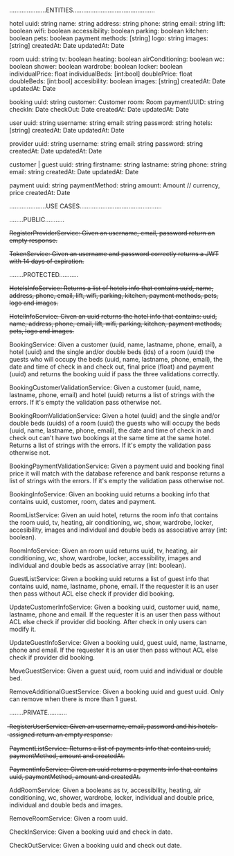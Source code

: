 .....................ENTITIES...............................................

hotel
	uuid: string
	name: string
	address: string
	phone: string
	email: string
	lift: boolean
	wifi: boolean
	accessibility: boolean
	parking: boolean
	kitchen: boolean
	pets: boolean
	payment methods: [string]
	logo: string
	images: [string]
	createdAt: Date
	updatedAt: Date

room
	uuid: string
	tv: boolean
	heating: boolean
	airConditioning: boolean
	wc: boolean
	shower: boolean
	wardrobe: boolean
	locker: boolean
	individualPrice: float
	individualBeds: [int:bool]
	doublePrice: float
	doubleBeds: [int:bool]
	accesibility: boolean
	images: [string]
	createdAt: Date
	updatedAt: Date

booking
	uuid: string
	customer: Customer
	room: Room
	paymentUUID: string
	checkIn: Date
	checkOut: Date
	createdAt: Date
	updatedAt: Date

user
	uuid: string
	username: string
	email: string
	password: string
	hotels: [string]
	createdAt: Date
	updatedAt: Date

provider
	uuid: string
	username: string
	email: string
	password: string
	createdAt: Date
	updatedAt: Date

customer | guest
	uuid: string
	firstname: string
	lastname: string
	phone: string
	email: string
	createdAt: Date
	updatedAt: Date

payment
	uuid: string
	paymentMethod: string
	amount: Amount // currency, price
	createdAt: Date

.....................USE CASES...............................................

........PUBLIC...........

~~RegisterProviderService: Given an username, email, password return an empty response.~~

~~TokenService: Given an username and password correctly returns a JWT with 14 days of expiration.~~

........PROTECTED...........

~~HotelsInfoService: Returns a list of hotels info that contains uuid, name, address, phone, email, lift, wifi, parking, kitchen, payment methods, pets, logo and images.~~

~~HotelInfoService: Given an uuid returns the hotel info that contains: uuid, name, address, phone, email, lift, wifi, parking, kitchen, payment methods, pets, logo and images.~~

BookingService: Given a customer (uuid, name, lastname, phone, email), a hotel (uuid) and the single and/or double beds (ids) of a room (uuid) the guests who will occupy the beds (uuid, name, lastname, phone, email), the date and time of check in and check out, final price (float) and payment (uuid) and returns the booking uuid if pass the three validations correctly.

BookingCustomerValidationService: Given a customer (uuid, name, lastname, phone, email) and hotel (uuid) returns a list of strings with the errors. If it's empty the validation pass otherwise not.

BookingRoomValidationService: Given a hotel (uuid) and the single and/or double beds (uuids) of a room (uuid) the guests who will occupy the beds (uuid, name, lastname, phone, email), the date and time of check in and check out can't have two bookings at the same time at the same hotel. Returns a list of strings with the errors. If it's empty the validation pass otherwise not.

BookingPaymentValidationService: Given a payment uuid and booking final price it will match with the database reference and bank response returns a list of strings with the errors. If it's empty the validation pass otherwise not.

BookingInfoService: Given an booking uuid returns a booking info that contains uuid, customer, room, dates and payment.

RoomListService: Given an uuid hotel, returns the room info that contains the room uuid, tv, heating, air conditioning, wc, show, wardrobe, locker, accesibility, images and individual and double beds as associative array (int: boolean).

RoomInfoService: Given an room uuid returns uuid, tv, heating, air conditioning, wc, show, wardrobe, locker, accessibility, images and individual and double beds as associative array (int: boolean).

GuestListService: Given a booking uuid returns a list of guest info that contains uuid, name, lastname, phone, email. If the requester it is an user then pass without ACL else check if provider did booking.

UpdateCustomerInfoService: Given a booking uuid, customer uuid, name, lastname, phone and email. If the requester it is an user then pass without ACL else check if provider did booking. After check in only users can modify it.

UpdateGuestInfoService: Given a booking uuid, guest uuid, name, lastname, phone and email. If the requester it is an user then pass without ACL else check if provider did booking.

MoveGuestService: Given a guest uuid, room uuid and individual or double bed.

RemoveAdditionalGuestService: Given a booking uuid and guest uuid. Only can remove when there is more than 1 guest.

........PRIVATE...........

~~̶R̶e̶g̶i̶s̶t̶e̶r̶U̶s̶e̶r̶S̶e̶r̶v̶i̶c̶e̶:̶ ̶G̶i̶v̶e̶n̶ ̶a̶n̶ ̶u̶s̶e̶r̶n̶a̶m̶e̶,̶ ̶e̶m̶a̶i̶l̶,̶ ̶p̶a̶s̶s̶w̶o̶r̶d̶ ̶a̶n̶d̶ ̶h̶i̶s̶ ̶h̶o̶t̶e̶l̶s̶ ̶a̶s̶s̶i̶g̶n̶e̶d̶ ̶r̶e̶t̶u̶r̶n̶ ̶a̶n̶ ̶e̶m̶p̶t̶y̶ ̶r̶e̶s̶p̶o̶n̶s̶e̶.~~

~~PaymentListService: Returns a list of payments info that contains uuid, paymentMethod, amount and createdAt.~~

~~PaymentInfoService: Given an uuid returns a payments info that contains uuid, paymentMethod, amount and createdAt.~~

AddRoomService: Given a booleans as tv, accessibility, heating, air conditioning, wc, shower, wardrobe, locker, individual and double price, individual and double beds and images.

RemoveRoomService: Given a room uuid.

CheckInService: Given a booking uuid and check in date.

CheckOutService: Given a booking uuid and check out date.
